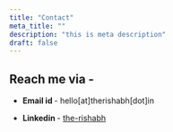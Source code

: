 ```yaml
---
title: "Contact"
meta_title: ""
description: "this is meta description"
draft: false
---
```


## Reach me via -
* **Email id  <i style="color: maroon" class='fa fa-envelope'></i>** - hello[at]therishabh[dot]in

* **Linkedin  <i class='fab fa-linkedin'></i>** - [the-rishabh](https://www.linkedin.com/in/the-rishabh/)
